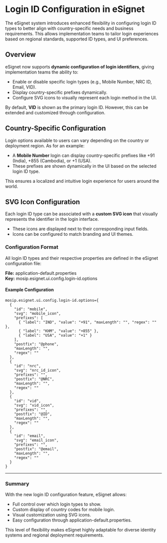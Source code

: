 # Login ID Configuration in eSignet

The eSignet system introduces enhanced flexibility in configuring login ID types to better align with country-specific needs and business requirements. This allows implementation teams to tailor login experiences based on regional standards, supported ID types, and UI preferences.

## Overview

eSignet now supports **dynamic configuration of login identifiers**, giving implementation teams the ability to:

* Enable or disable specific login types (e.g., Mobile Number, NRC ID, Email, VID).
* Display country-specific prefixes dynamically.
* Configure SVG icons to visually represent each login method in the UI.

By default, **VID** is shown as the primary login ID. However, this can be extended and customized through configuration.

## Country-Specific Configuration

Login options available to users can vary depending on the country or deployment region. As for an example:

* A **Mobile Number** login can display country-specific prefixes like +91 (India), +855 (Cambodia), or +1 (USA).
* These prefixes are shown dynamically in the UI based on the selected login ID type.

This ensures a localized and intuitive login experience for users around the world.

## SVG Icon Configuration

Each login ID type can be associated with a **custom SVG icon** that visually represents the identifier in the login interface.

* These icons are displayed next to their corresponding input fields.
* Icons can be configured to match branding and UI themes.

### Configuration Format

All login ID types and their respective properties are defined in the eSignet configuration file:

**File:** application-default.properties\
**Key:** mosip.esignet.ui.config.login-id.options

#### Example Configuration

```
mosip.esignet.ui.config.login-id.options={
  {
    "id": "mobile",
    "svg": "mobile_icon",
    "prefixes": [
      { "label": "IND", "value": "+91", "maxLength": "", "regex": "" },
      { "label": "KHM", "value": "+855" },
      { "label": "USA", "value": "+1" }
    ],
    "postfix": "@phone",
    "maxLength": "",
    "regex": ""
  },
  {
    "id": "nrc",
    "svg": "nrc_id_icon",
    "prefixes": "",
    "postfix": "@NRC",
    "maxLength": "",
    "regex": ""
  },
  {
    "id": "vid",
    "svg": "vid_icon",
    "prefixes": "",
    "postfix": "@ID",
    "maxLength": "",
    "regex": ""
  },
  {
    "id": "email",
    "svg": "email_icon",
    "prefixes": "",
    "postfix": "@email",
    "maxLength": "",
    "regex": ""
  }
}
```

***

### Summary

With the new login ID configuration feature, eSignet allows:

* Full control over which login types to show.
* Custom display of country codes for mobile login.
* Visual customization using SVG icons.
* Easy configuration through application-default.properties.

This level of flexibility makes eSignet highly adaptable for diverse identity systems and regional deployment requirements.
